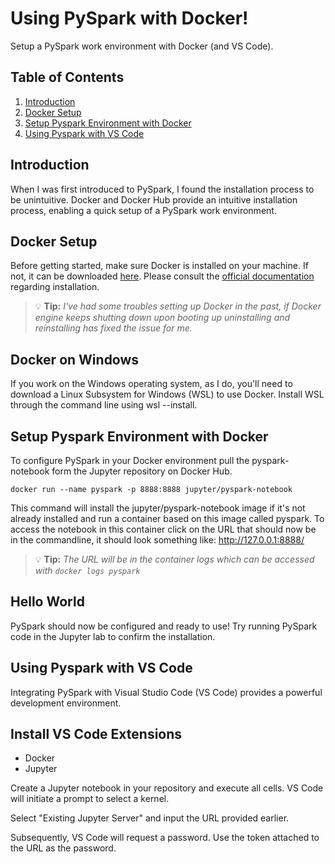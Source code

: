 # Using PySpark with Docker!
Setup a PySpark work environment with Docker (and VS Code).

## Table of Contents
1. [Introduction](#introduction)
2. [Docker Setup](#Docker-Setup)
3. [Setup Pyspark Environment with Docker](#Setup-Pyspark-Environment-with-Docker)
4. [Using Pyspark with VS Code](#Using-Pyspark-with-VS-Code)

## Introduction
When I was first introduced to PySpark, I found the installation process to be unintuitive. Docker and Docker Hub provide an intuitive installation process, enabling a quick setup of a PySpark work environment.

## Docker Setup
Before getting started, make sure Docker is installed on your machine. If not, it can be downloaded [here](https://www.docker.com/products/docker-desktop/). 
Please consult the [official documentation](https://docs.docker.com/engine/install/) regarding installation.
> :bulb: **Tip:** _I've had some troubles setting up Docker in the past, if Docker engine keeps shutting down upon booting up uninstalling and reinstalling has fixed the issue for me._

Docker on Windows
-----------------
If you work on the Windows operating system, as I do, you'll need to download a Linux Subsystem for Windows (WSL) to use Docker. Install WSL through the command line using wsl --install.

## Setup Pyspark Environment with Docker
To configure PySpark in your Docker environment pull the pyspark-notebook form the Jupyter repository on Docker Hub.
```
docker run --name pyspark -p 8888:8888 jupyter/pyspark-notebook
```
This command will install the jupyter/pyspark-notebook image if it's not already installed and run a container based on this image called pyspark.
To access the notebook in this container click on the URL that should now be in the commandline, it should look something like: http://127.0.0.1:8888/
> :bulb: **Tip:** _The URL will be in the container logs which can be accessed with ```docker logs pyspark```_

Hello World
-----------
PySpark should now be configured and ready to use! Try running PySpark code in the Jupyter lab to confirm the installation.

## Using Pyspark with VS Code
Integrating PySpark with Visual Studio Code (VS Code) provides a powerful development environment.

Install VS Code Extensions
--------------------------
- Docker
- Jupyter

Create a Jupyter notebook in your repository and execute all cells. VS Code will initiate a prompt to select a kernel.

Select "Existing Jupyter Server" and input the URL provided earlier.

Subsequently, VS Code will request a password. Use the token attached to the URL as the password.




